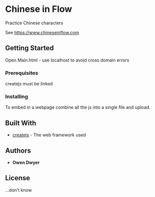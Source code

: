 # Chinese in Flow

Practice Chinese characters

See https://www.chineseinflow.com

## Getting Started

Open Main.html - use localhost to avoid cross domain errors

### Prerequisites

createjs must be linked

### Installing

To embed in a webpage combine all the js into a single file and upload.

<div id='containerDiv'>
	<canvas id='myCanvas' width='800' height='550'></canvas>
</div>

<script src='https://code.createjs.com/createjs-2015.11.26.min.js'></script>
<script src='.../combined.js'></script>
<link href='//fonts.googleapis.com/css?family=Alegreya+Sans:900|Amaranth|Cabin:700|Ubuntu' rel='stylesheet' type='text/css'>
<link rel='stylesheet' href='.../css/gameStyle.css'>

## Built With

* [createjs](https://createjs-2015.11.26.min.js/) - The web framework used

## Authors

* **Owen Dwyer** 

## License

...don't know



